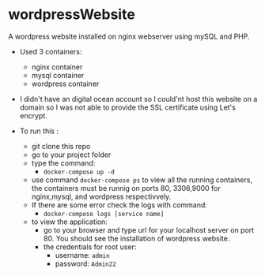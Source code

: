 # wordpressWebsite


A wordpress website installed on nginx webserver using mySQL and PHP. 
- Used 3 containers: 
  - nginx container
  - mysql container
  - wordpress container
  
- I didn't have an digital ocean account so I could'nt host this website on a domain so I was not able to provide the SSL certificate using Let's encrypt.

- To run this :
  - git clone this repo
  - go to your project folder
  - type the command: 
      - `docker-compose up -d`
  - use command `docker-compose ps` to view all the running containers, the containers must be runnig on ports 80, 3306,9000 for nginx,mysql, and wordpress respectivvely.
  - If there are some error check the logs with command: 
    - `docker-compose logs [service name]`
  - to view the application:
      - go to your browser and type url for your localhost server on port 80. You should see the installation of wordpress website.
      - the credentials for root user: 
        - username: `admin`
        - password: `Admin22`
